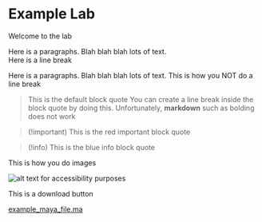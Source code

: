 # Example Lab

Welcome to the lab

Here is a paragraphs. Blah blah blah lots of text.  
Here is a line break

Here is a paragraphs. Blah blah blah lots of text.
This is how you NOT do a line break

> This is the default block quote
> You can create a line break inside
> the block quote by doing this. Unfortunately, **markdown** such as bolding does not work

> (!important)
> This is the red important block quote

> (!info)
> This is the blue info block quote

This is how you do images

![alt text for accessibility purposes](<name of your image.jpg>)

This is a download button

[example_maya_file.ma](example_maya_file.ma)
